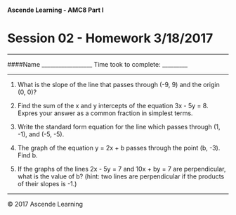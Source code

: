 #### Ascende Learning - AMC8 Part I
# Session 02 - Homework 3/18/2017
- - - 

####Name __________________    Time took to complete: _________
- - - 

1. What is the slope of the line that passes through (-9, 9) and the origin (0, 0)?

2. Find the sum of the x and y intercepts of the equation 3x - 5y = 8. Expres your answer as a common fraction in simplest terms.

3. Write the standard form equation for the line which passes through (1, -1), and (-5, -5).

4. The graph of the equation y = 2x + b passes through the point (b, -3). Find b.

5. If the graphs of the lines 2x - 5y = 7 and 10x + by = 7 are perpendicular, what is the value of b? (hint: two lines are perpendicular if the products of their slopes is -1.)


- - - 
<div class="footer">
    &copy; 2017 Ascende Learning
</div>
